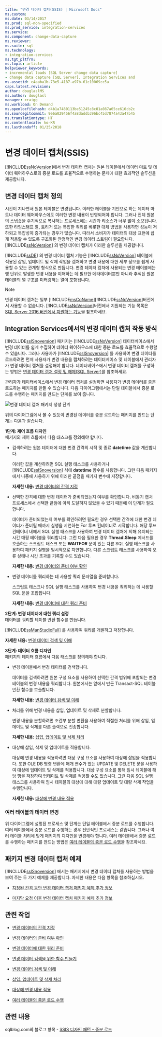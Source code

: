 ```yaml
---
title: "변경 데이터 캡처(SSIS) | Microsoft Docs"
ms.custom: 
ms.date: 03/14/2017
ms.prod: sql-non-specified
ms.prod_service: integration-services
ms.service: 
ms.component: change-data-capture
ms.reviewer: 
ms.suite: sql
ms.technology:
- integration-services
ms.tgt_pltfrm: 
ms.topic: article
helpviewer_keywords:
- incremental loads [SQL Server change data capture]
- change data capture [SQL Server], Integration Services and
ms.assetid: c4aaba1b-73e5-4187-a97b-61c10069cc5a
caps.latest.revision: 
author: douglaslMS
ms.author: douglasl
manager: craigg
ms.workload: On Demand
ms.openlocfilehash: d4b1a7480113be51245c8c01a087a65ce616cb2c
ms.sourcegitcommit: 9e6a029456f4a8daddb396bc45d7874a43a47b45
ms.translationtype: HT
ms.contentlocale: ko-KR
ms.lasthandoff: 01/25/2018
---
```

# <a name="change-data-capture-ssis"></a>변경 데이터 캡처(SSIS)
  [!INCLUDE[ssNoVersion](../../includes/ssnoversion-md.md)]에서 변경 데이터 캡처는 원본 테이블에서 데이터 마트 및 데이터 웨어하우스로의 증분 로드를 효율적으로 수행하는 문제에 대한 효과적인 솔루션을 제공합니다.  
  
## <a name="what-is-change-data-capture"></a>변경 데이터 캡처 정의  
 시간이 지나면서 원본 테이블은 변경됩니다. 이러한 테이블을 기반으로 하는 데이터 마트나 데이터 웨어하우스에도 이러한 변경 내용이 반영되어야 합니다. 그러나 전체 원본의 스냅숏을 주기적으로 복사하는 프로세스에는 시간과 리소스가 너무 많이 소모됩니다. 또한 타임스탬프 열, 트리거 또는 복잡한 쿼리를 비롯한 대체 방법을 사용하면 성능이 저하되고 복잡성이 증가되는 경우가 많습니다. 따라서 소비자가 데이터의 대상 표현에 쉽게 적용할 수 있도록 구조화된 안정적인 변경 데이터 스트림이 필요합니다. [!INCLUDE[ssNoVersion](../../includes/ssnoversion-md.md)] 의 변경 데이터 캡처가 이러한 솔루션을 제공합니다.  
  
 [!INCLUDE[ssDE](../../includes/ssde-md.md)] 의 변경 데이터 캡처 기능은 [!INCLUDE[ssNoVersion](../../includes/ssnoversion-md.md)] 테이블에 적용된 삽입, 업데이트 및 삭제 작업을 캡처하고 변경 내용에 대한 세부 정보를 쉽게 사용할 수 있는 관계형 형식으로 만듭니다. 변경 데이터 캡처에 사용되는 변경 테이블에는 행 단위로 발생한 변경 내용을 이해하는 데 필요한 메타데이터뿐만 아니라 추적된 원본 테이블의 열 구조를 미러링하는 열이 포함됩니다.  
  
> [!NOTE]  
>  변경 데이터 캡처는 일부 [!INCLUDE[msCoName](../../includes/msconame-md.md)][!INCLUDE[ssNoVersion](../../includes/ssnoversion-md.md)]버전에서 사용할 수 없습니다. [!INCLUDE[ssNoVersion](../../includes/ssnoversion-md.md)]버전에서 지원되는 기능 목록은 [SQL Server 2016 버전에서 지원하는 기능](~/sql-server/editions-and-supported-features-for-sql-server-2016.md)을 참조하세요.  
  
## <a name="how-change-data-capture-works-in-integration-services"></a>Integration Services에서의 변경 데이터 캡처 작동 방식  
 [!INCLUDE[ssISnoversion](../../includes/ssisnoversion-md.md)] 패키지는 [!INCLUDE[ssNoVersion](../../includes/ssnoversion-md.md)] 데이터베이스에서 변경 데이터를 쉽게 수집하여 데이터 웨어하우스에 대한 증분 로드를 효율적으로 수행할 수 있습니다. 그러나 사용자가 [!INCLUDE[ssISnoversion](../../includes/ssisnoversion-md.md)] 를 사용하여 변경 데이터를 로드하려면 먼저 사용자가 변경 내용을 캡처하려는 데이터베이스 및 테이블에서 관리자가 변경 데이터 캡처를 설정해야 합니다. 데이터베이스에서 변경 데이터 캡처를 구성하는 방법은 [변경 데이터 캡처 설정 및 해제&#40;SQL Server&#41;](../../relational-databases/track-changes/enable-and-disable-change-data-capture-sql-server.md)를 참조하세요.  
  
 관리자가 데이터베이스에서 변경 데이터 캡처를 설정하면 사용자가 변경 데이터를 증분 로드하는 패키지를 만들 수 있습니다. 다음 다이어그램에서는 단일 테이블에서 증분 로드를 수행하는 패키지를 만드는 단계를 보여 줍니다.  
  
 ![변경 데이터 캡처 패키지 생성 단계](../../integration-services/change-data-capture/media/cdc-package-creation.gif "변경 데이터 캡처 패키지 생성 단계")  
  
 위의 다이어그램에서 볼 수 있듯이 변경된 데이터를 증분 로드하는 패키지를 만드는 단계는 다음과 같습니다.  
  
 **1단계: 제어 흐름 디자인**  
 패키지의 제어 흐름에서 다음 태스크를 정의해야 합니다.  
  
-   검색하려는 원본 데이터에 대한 변경 간격의 시작 및 종료 **datetime** 값을 계산합니다.  
  
     이러한 값을 계산하려면 SQL 실행 태스크를 사용하거나 [!INCLUDE[ssISnoversion](../../includes/ssisnoversion-md.md)] 식에 **datetime** 함수를 사용합니다. 그런 다음 패키지에서 나중에 사용하기 위해 이러한 끝점을 패키지 변수에 저장합니다.  
  
     **자세한 내용:** [변경 데이터의 간격 지정](../../integration-services/change-data-capture/specify-an-interval-of-change-data.md)  
  
-   선택한 간격에 대한 변경 데이터가 준비되었는지 여부를 확인합니다. 비동기 캡처 프로세스에서 선택한 끝점에 아직 도달하지 않았을 수 있기 때문에 이 단계가 필요합니다.  
  
     데이터가 준비되었는지 여부를 확인하려면 필요한 경우 선택한 간격에 대한 변경 데이터가 준비될 때까지 실행을 지연하는 For 루프 컨테이너로 시작합니다. 해당 루프 컨테이너 내에서 SQL 실행 태스크를 사용하여 변경 데이터 캡처에 의해 유지되는 시간 매핑 테이블을 쿼리합니다. 그런 다음 필요한 경우 **Thread.Sleep** 메서드를 호출하는 스크립트 태스크 또는 **WAITFOR** 문이 있는 다른 SQL 실행 태스크를 사용하여 패키지 실행을 일시적으로 지연합니다. 다른 스크립트 태스크를 사용하여 오류 상태나 시간 초과를 기록할 수도 있습니다.  
  
     **자세한 내용:** [변경 데이터의 준비 여부 확인](../../integration-services/change-data-capture/determine-whether-the-change-data-is-ready.md)  
  
-   변경 데이터를 쿼리하는 데 사용할 쿼리 문자열을 준비합니다.  
  
     스크립트 태스크나 SQL 실행 태스크를 사용하여 변경 내용을 쿼리하는 데 사용할 SQL 문을 조합합니다.  
  
     **자세한 내용:** [변경 데이터에 대한 쿼리 준비](../../integration-services/change-data-capture/prepare-to-query-for-the-change-data.md)  
  
 **2단계: 변경 데이터에 대한 쿼리 설정**  
 데이터를 쿼리할 테이블 반환 함수를 만듭니다.  
  
 [!INCLUDE[ssManStudioFull](../../includes/ssmanstudiofull-md.md)] 를 사용하여 쿼리를 개발하고 저장합니다.  
  
 **자세한 내용:** [변경 데이터 검색 및 이해](../../integration-services/change-data-capture/retrieve-and-understand-the-change-data.md)  
  
 **3단계: 데이터 흐름 디자인**  
 패키지의 데이터 흐름에서 다음 태스크를 정의해야 합니다.  
  
-   변경 테이블에서 변경 데이터를 검색합니다.  
  
     데이터를 검색하려면 원본 구성 요소를 사용하여 선택한 간격 범위에 포함되는 변경 테이블의 변경 내용을 쿼리합니다. 원본에서는 앞에서 만든 Transact-SQL 테이블 반환 함수를 호출합니다.  
  
     **자세한 내용:** [변경 데이터 검색 및 이해](../../integration-services/change-data-capture/retrieve-and-understand-the-change-data.md)  
  
-   처리를 위해 변경 내용을 삽입, 업데이트 및 삭제로 분할합니다.  
  
     변경 내용을 분할하려면 조건부 분할 변환을 사용하여 적절한 처리를 위해 삽입, 업데이트 및 삭제를 다른 출력으로 전송합니다.  
  
     **자세한 내용:** [삽입, 업데이트 및 삭제 처리](../../integration-services/change-data-capture/process-inserts-updates-and-deletes.md)  
  
-   대상에 삽입, 삭제 및 업데이트를 적용합니다.  
  
     대상에 변경 내용을 적용하려면 대상 구성 요소를 사용하여 대상에 삽입을 적용합니다. 또한 OLE DB 명령 변환에 매개 변수가 있는 UPDATE 및 DELETE 문을 사용하여 대상에 업데이트 및 삭제를 적용합니다. 대상 구성 요소를 통해 임시 테이블에 해당 행을 저장하여 업데이트 및 삭제를 적용할 수도 있습니다. 그런 다음 SQL 실행 태스크를 사용하여 임시 테이블의 대상에 대해 대량 업데이트 및 대량 삭제 작업을 수행합니다.  
  
     **자세한 내용:** [대상에 변경 내용 적용](../../integration-services/change-data-capture/apply-the-changes-to-the-destination.md)  
  
### <a name="change-data-from-multiple-tables"></a>여러 테이블의 데이터 변경  
 위 다이어그램에 설명된 프로세스 및 단계는 단일 테이블에서 증분 로드를 수행합니다. 여러 테이블에서 증분 로드를 수행하는 경우 전반적인 프로세스는 같습니다. 그러나 여러 테이블 처리에 맞게 패키지의 디자인을 변경해야 합니다. 여러 테이블에서 증분 로드를 수행하는 패키지를 만드는 방법은 [여러 테이블의 증분 로드 수행](../../integration-services/change-data-capture/perform-an-incremental-load-of-multiple-tables.md)을 참조하세요.  
  
## <a name="samples-of-change-data-capture-packages"></a>패키지 변경 데이터 캡처 예제  
 [!INCLUDE[ssISnoversion](../../includes/ssisnoversion-md.md)] 에서는 패키지에서 변경 데이터 캡처를 사용하는 방법을 보여 주는 두 가지 예제를 제공합니다. 자세한 내용은 다음 항목을 참조하십시오.  
  
-   [지정된 간격 동안 변경 데이터 캡처 패키지 예제 추가 정보](http://go.microsoft.com/fwlink/?LinkId=133507)  
  
-   [마지막 요청 이후 변경 데이터 캡처 패키지 예제 추가 정보](http://go.microsoft.com/fwlink/?LinkId=133508)  
  
## <a name="related-tasks"></a>관련 작업  
  
-   [변경 데이터의 간격 지정](../../integration-services/change-data-capture/specify-an-interval-of-change-data.md)  
  
-   [변경 데이터의 준비 여부 확인](../../integration-services/change-data-capture/determine-whether-the-change-data-is-ready.md)  
  
-   [변경 데이터에 대한 쿼리 준비](../../integration-services/change-data-capture/prepare-to-query-for-the-change-data.md)  
  
-   [변경 데이터 검색을 위한 함수 만들기](../../integration-services/change-data-capture/create-the-function-to-retrieve-the-change-data.md)  
  
-   [변경 데이터 검색 및 이해](../../integration-services/change-data-capture/retrieve-and-understand-the-change-data.md)  
  
-   [삽입, 업데이트 및 삭제 처리](../../integration-services/change-data-capture/process-inserts-updates-and-deletes.md)  
  
-   [대상에 변경 내용 적용](../../integration-services/change-data-capture/apply-the-changes-to-the-destination.md)  
  
-   [여러 테이블의 증분 로드 수행](../../integration-services/change-data-capture/perform-an-incremental-load-of-multiple-tables.md)  
  
## <a name="related-content"></a>관련 내용  
 sqlblog.com의 블로그 항목 - [SSIS 디자인 패턴 – 증분 로드](http://go.microsoft.com/fwlink/?LinkId=217679)  
  
  
